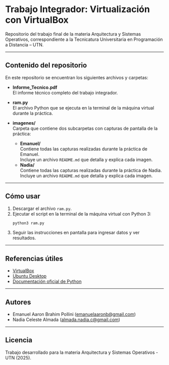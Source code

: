 

# Trabajo Integrador: Virtualización con VirtualBox

Repositorio del trabajo final de la materia Arquitectura y Sistemas Operativos, correspondiente a la Tecnicatura Universitaria en Programación a Distancia – UTN.

---

## Contenido del repositorio

En este repositorio se encuentran los siguientes archivos y carpetas:

- **Informe_Tecnico.pdf**  
  El informe técnico completo del trabajo integrador.

- **ram.py**  
  El archivo Python que se ejecuta en la terminal de la máquina virtual durante la práctica.

- **imagenes/**  
  Carpeta que contiene dos subcarpetas con capturas de pantalla de la práctica:  
  - **Emanuel/**  
    Contiene todas las capturas realizadas durante la práctica de Emanuel.  
    Incluye un archivo `README.md` que detalla y explica cada imagen.  
  - **Nadia/**  
    Contiene todas las capturas realizadas durante la práctica de Nadia.  
    Incluye un archivo `README.md` que detalla y explica cada imagen.

---

## Cómo usar

1. Descargar el archivo `ram.py`.  
2. Ejecutar el script en la terminal de la máquina virtual con Python 3:  
   ```bash
   python3 ram.py
   ```
3. Seguir las instrucciones en pantalla para ingresar datos y ver resultados.

---

## Referencias útiles

- [VirtualBox](https://www.virtualbox.org/)  
- [Ubuntu Desktop](https://ubuntu.com/download/desktop)  
- [Documentación oficial de Python](https://docs.python.org/3/)

---

## Autores

- Emanuel Aaron Brahim Pollini (emanuelaaronb@gmail.com)  
- Nadia Celeste Almada (almada.nadia.c@gmail.com)

---

## Licencia

Trabajo desarrollado para la materia Arquitectura y Sistemas Operativos - UTN (2025).